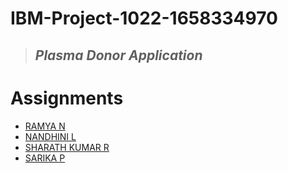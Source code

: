 # IBM-Project-1022-1658334970
> ## *Plasma Donor Application*

# Assignments
* [RAMYA N](https://github.com/IBM-EPBL/IBM-Project-1022-1658334970/tree/main/Assignments/Ramya%20N)
* [NANDHINI L](https://github.com/IBM-EPBL/IBM-Project-1022-1658334970/tree/main/Assignments/Nandhini%20L)
* [SHARATH KUMAR R](https://github.com/IBM-EPBL/IBM-Project-1022-1658334970/tree/main/Assignments/Sharath%20kumar%20R)
* [SARIKA P](https://github.com/IBM-EPBL/IBM-Project-1022-1658334970/tree/main/Assignments/Sarika%20P)
